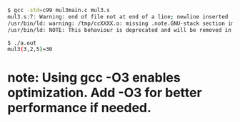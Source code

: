 ```bash
$ gcc -std=c99 mul3main.c mul3.s
mul3.s:7: Warning: end of file not at end of a line; newline inserted
/usr/bin/ld: warning: /tmp/ccXXXX.o: missing .note.GNU-stack section implies executable stack
/usr/bin/ld: NOTE: This behaviour is deprecated and will be removed in a future version of the linker

$ ./a.out
mul3(3,2,5)=30
```
# note: Using gcc -O3 enables optimization. Add -O3 for better performance if needed.
